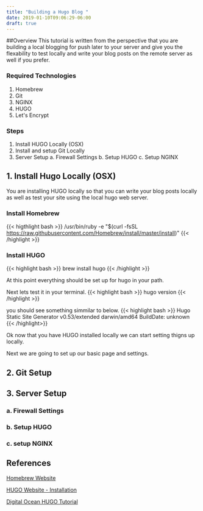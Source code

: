 ```yaml
---
title: "Building a Hugo Blog "
date: 2019-01-10T09:06:29-06:00
draft: true
---
```

##Overview
This tutorial is written from the perspective that you are building a local blogging for push later to your server and give you the flexability to test locally and write your blog posts on the remote server as well if you prefer.

### Required Technologies
1. Homebrew
2. Git
3. NGINX
4. HUGO
5. Let's Encrypt

### Steps
1. Install HUGO Locally (OSX) 
2. Install and setup Git Locally
3. Server Setup
	a. Firewall Settings
	b. Setup HUGO
	c. Setup NGINX

## 1. Install Hugo Locally (OSX)
You are installing HUGO locally so that you can write your blog posts locally as well as test your site using the local hugo web server.

### Install Homebrew

{{< higthlight bash >}}
/usr/bin/ruby -e "$(curl -fsSL https://raw.githubusercontent.com/Homebrew/install/master/install)"
{{< /highlight >}}

### Install HUGO

{{< highlight bash >}}
brew install hugo
{{< /highlight >}}

At this point everything should be set up for hugo in your path.

Next lets test it in your terminal.
{{< highlight bash >}}
hugo version
{{< /highlight >}}

you should see something simmilar to below.
{{< highlight bash >}}
Hugo Static Site Generator v0.53/extended darwin/amd64 BuildDate: unknown
{{< /highlight>}}

Ok now that you have HUGO installed locally we can start setting thigns up locally.

Next we are going to set up our basic page and settings.


## 2. Git Setup


## 3. Server Setup

### a. Firewall Settings

### b. Setup HUGO

### c. setup NGINX

## References

[Homebrew Website](https://brew.sh/ "Homebrew Website")

[HUGO Website - Installation](https://gohugo.io/getting-started/installing/ "Hugo Website - Installation")

[Digital Ocean HUGO Tutorial](https://www.digitalocean.com/community/tutorials/how-to-install-and-use-hugo-a-static-site-generator-on-ubuntu-14-04 "Digital Ocean Hugo Tutorial")
